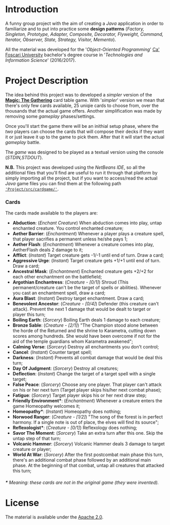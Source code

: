 # Introduction
A funny group project with the aim of creating a *Java* application in order to familiarize and to put into practice some **design patterns** (*Factory, Singleton, Prototype, Adapter, Composite, Decorator, Flyweight, Command, Iterator, Observer, State, Strategy, Visitor, Memento*).

All the material was developed for the '*Object-Oriented Programming*' [Ca' Foscari University](https://www.unive.it) bachelor's degree course in '*Technologies and Information Science*' (2016/2017).

# Project Description
The idea behind this project was to developed a *simpler* version of the [**Magic: The Gathering**](https://en.wikipedia.org/wiki/Magic:_The_Gathering) card table game. 
With '*simpler*' version we mean that there's only few cards available, 25 uniqie cards to choose from, over the thousands that the actual game offers. Another simplification was made by removing some *gameplay* phases/settings.

Once you'll start the game there will be an inithial setup phase, where the *two* players can choose the cards that will compose their decks if they want it or just leave it up to the game to pick them. After that it will start the actual *gameplay* battle.

The *game* was designed to be played as a textual version using the console (*STDIN,STDOUT*).

**N.B.** This project was developed using the *NetBeans IDE*, so all the additional files that you'll find are useful to run it through that platform by simply importing all the project, but if you want to access/read the actual *Java* game files you can find them at the following path [`'Project/src/cardgame/'`](Project/src/cardgame/).

### Cards
The cards made available to the players are: 
* **Abduction**: (*Enchant Creature*) When abduction comes into play, untap enchanted creature. You control enchanted creature;
* **Aether Barrier**: (*Enchantment*) Whenever a player plays a creature spell, that player sacrifies a permanent unless he/she pays 1;
* **Aether Flash**: (*Enchantment*) Whenever a creature comes into play, AetherFlash deals 2 damage to it;
* **Afflict**: (*Instant*) Target creature gets -1/-1 until end of turn. Draw a card;
* **Aggressive Urge**: (*Instant*) Target creature gets +1/+1 until end of turn. Draw a card;
* **Ancestral Mask**: (*Enchantment*) Enchanted creature gets +2/+2 for each other enchantment on the battlefield;
* **Argothian Enchantress**: (*Creature - [0/1]*) Shroud (This permanent/creature can't be the target of spells or abilities). Whenever you cast an enchantment spell, draw a card;
* **Aura Blast**: (*Instant*) Destroy target enchantment. Draw a card;
* **Benevolent Ancestor**: (*Creature - [0/4]*) Defender (this creature can't attack). Prevent the next 1 damage that would be dealt to target or player this turn;
* **Boiling Earth**: (*Sorcery*) Boiling Earth deals 1 damage to each creature;
* **Bronze Sable**: (*Creature - [2/1]*) "The Champion stood alone between the horde of the Returned and the shrine to Karametra, cutting down scores among hundreds. She would have been overcome if not for the aid of the temple guardians whom Karametra awakened";
* **Calming Verse**: (*Sorcery*) Destroy all enchantments you don't control;
* **Cancel**: (*Instant*) Counter target spell;
* **Darkness**: (*Instant*) Prevents all combat damage that would be deal this turn;
* **Day Of Judgment**: (*Sorcery*) Destroy all creatures;
* **Deflection**: (*Instant*) Change the target of a target spell with a single target;
* **False Peace**: (*Sorcery*) Choose any one player. That player can't attack on his or her next turn (Target player skips his/her next combat phase);
* **Fatigue**: (*Sorcery*) Target player skips his or her next draw step;
* **Friendly Environment\***: (*Enchantment*) Whenever a creature enters the game Homeopathy welcomes it;
* **Homeopathy\***: (*Instant*) Homeopathy does nothing;
* **Norwood Ranger**: (*Creature - [1/2]*) "The song of the forest is in perfect harmony. If a single note is out of place, the elves will find its source";
* **Reflexologist\***: (*Creature - [0/1]*) Reflexology does nothing;
* **Savor The Moment**: (*Sorcery*) Take an extra turn after this one. Skip the untap step of that turn;
* **Volcanic Hammer**: (*Sorcery*) Volcanic Hammer deals 3 damage to target creature or player;
* **World At War**: (*Sorcery*) After the first postcombat main phase this turn, there's an additional combat phase followed by an additional main phase. At the beginning of that combat, untap all creatures that attacked this turn;


###### **\*** Meaning: these cards are *not* in the original game (they were invented).

# License
The material is available under the [Apache 2.0](https://github.com/FabioDainese/Object-Oriented_Programming/blob/master/LICENSE).
